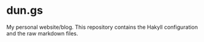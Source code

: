dun.gs
======

My personal website/blog. This repository contains the Hakyll configuration and the raw markdown files.
